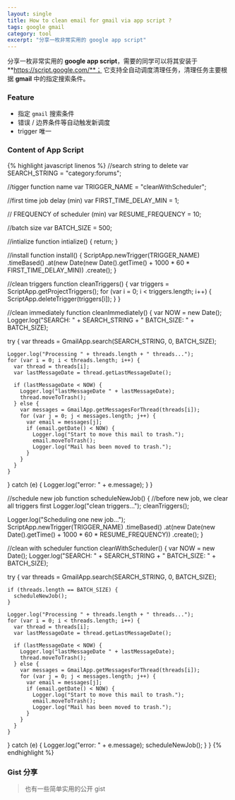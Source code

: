 ```yaml
---
layout: single
title: How to clean email for gmail via app script ?
tags: google gmail
category: tool
excerpt: "分享一枚非常实用的 google app script"
---
```


分享一枚非常实用的 **google app script**，需要的同学可以将其安装于 **https://script.google.com/**；
它支持全自动调度清理任务，清理任务主要根据 **gmail** 中的指定搜索条件。

### Feature

- 指定 `gmail` 搜索条件
- 错误 / 边界条件等自动触发新调度
- trigger 唯一

### Content of App Script

{% highlight javascript linenos %}
//search string to delete
var SEARCH_STRING = "category:forums";

//tigger function name
var TRIGGER_NAME = "cleanWithScheduler";

//first time job delay (min)
var FIRST_TIME_DELAY_MIN = 1;

// FREQUENCY of scheduler (min)
var RESUME_FREQUENCY = 10;

//batch size
var BATCH_SIZE = 500;

//intialize
function intialize() {
  return;
}

//install
function install() {
  ScriptApp.newTrigger(TRIGGER_NAME)
    .timeBased()
    .at(new Date(new Date().getTime() + 1000 * 60 * FIRST_TIME_DELAY_MIN))
    .create();
}

//clean triggers
function cleanTriggers() {
  var triggers = ScriptApp.getProjectTriggers();
  for (var i = 0; i < triggers.length; i++) {
    ScriptApp.deleteTrigger(triggers[i]);
  }
}

//clean immediately
function cleanImmediately() {
  var NOW = new Date();
  Logger.log("SEARCH: " + SEARCH_STRING + " BATCH_SIZE: " + BATCH_SIZE);

  try {
    var threads = GmailApp.search(SEARCH_STRING, 0, BATCH_SIZE);

    Logger.log("Processing " + threads.length + " threads...");
    for (var i = 0; i < threads.length; i++) {
      var thread = threads[i];
      var lastMessageDate = thread.getLastMessageDate();

      if (lastMessageDate < NOW) {
        Logger.log("lastMessageDate " + lastMessageDate);
        thread.moveToTrash();
      } else {
        var messages = GmailApp.getMessagesForThread(threads[i]);
        for (var j = 0; j < messages.length; j++) {
          var email = messages[j];
          if (email.getDate() < NOW) {
            Logger.log("Start to move this mail to trash.");
            email.moveToTrash();
            Logger.log("Mail has been moved to trash.");
          }
        }
      }
    }
  } catch (e) {
    Logger.log("error: " + e.message);
  }
}

//schedule new job
function scheduleNewJob() {
  //before new job, we clear all triggers first
  Logger.log("clean triggers...");
  cleanTriggers();

  Logger.log("Scheduling one new job...");
  ScriptApp.newTrigger(TRIGGER_NAME)
    .timeBased()
    .at(new Date(new Date().getTime() + 1000 * 60 * RESUME_FREQUENCY))
    .create();
}

//clean with scheduler
function cleanWithScheduler() {
  var NOW = new Date();
  Logger.log("SEARCH: " + SEARCH_STRING + " BATCH_SIZE: " + BATCH_SIZE);

  try {
    var threads = GmailApp.search(SEARCH_STRING, 0, BATCH_SIZE);

    if (threads.length == BATCH_SIZE) {
      scheduleNewJob();
    }

    Logger.log("Processing " + threads.length + " threads...");
    for (var i = 0; i < threads.length; i++) {
      var thread = threads[i];
      var lastMessageDate = thread.getLastMessageDate();

      if (lastMessageDate < NOW) {
        Logger.log("lastMessageDate " + lastMessageDate);
        thread.moveToTrash();
      } else {
        var messages = GmailApp.getMessagesForThread(threads[i]);
        for (var j = 0; j < messages.length; j++) {
          var email = messages[j];
          if (email.getDate() < NOW) {
            Logger.log("Start to move this mail to trash.");
            email.moveToTrash();
            Logger.log("Mail has been moved to trash.");
          }
        }
      }
    }
  } catch (e) {
    Logger.log("error: " + e.message);
    scheduleNewJob();
  }
}
{% endhighlight %}

### Gist 分享

> 也有一些简单实用的公开 gist

<script src="https://gist.github.com/gene1wood/0f455239490e5342fa49.js"></script>
